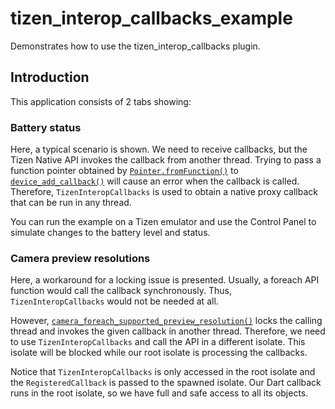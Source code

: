 # tizen_interop_callbacks_example

Demonstrates how to use the tizen_interop_callbacks plugin.

## Introduction

This application consists of 2 tabs showing:

### Battery status

Here, a typical scenario is shown. We need to receive callbacks, but the Tizen Native API
invokes the callback from another thread. Trying to pass a function pointer obtained
by [`Pointer.fromFunction()`](https://api.flutter.dev/flutter/dart-ffi/Pointer/fromFunction.html)
to [`device_add_callback()`](https://docs.tizen.org/application/native/api/mobile/4.0/group__CAPI__SYSTEM__DEVICE__CALLBACK__MODULE.html#ga89a756a9c46fb670f603d79b66af6cf0)
will cause an error when the callback is called.
Therefore, `TizenInteropCallbacks` is used to obtain a native proxy callback that can be run in any thread.

You can run the example on a Tizen emulator and use the Control Panel to simulate
changes to the battery level and status.

### Camera preview resolutions

Here, a workaround for a locking issue is presented. Usually, a foreach API function would call the callback synchronously.
Thus, `TizenInteropCallbacks` would not be needed at all.

However, [`camera_foreach_supported_preview_resolution()`](https://docs.tizen.org/application/native/api/mobile/4.0/group__CAPI__MEDIA__CAMERA__CAPABILITY__MODULE.html#gaccca0251a0432ca8752be09b400b9b3b)
locks the calling thread and invokes the given callback in another thread.
Therefore, we need to use `TizenInteropCallbacks` and call the API in a different isolate.
This isolate will be blocked while our root isolate is processing the callbacks.

Notice that `TizenInteropCallbacks` is only accessed in the root isolate and
the `RegisteredCallback` is passed to the spawned isolate.
Our Dart callback runs in the root isolate, so we have full and safe access
to all its objects.
